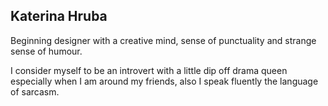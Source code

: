 ## Katerina Hruba

Beginning designer with a creative mind, sense of punctuality and strange sense of humour.

I consider myself to be an introvert with a little dip off drama queen especially when I am around my friends, also I speak fluently the language of sarcasm.
